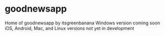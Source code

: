 # goodnewsapp
Home of goodnewsapp by itsgreenbanana
Windows version coming soon
iOS, Android, Mac, and Linux versions not yet in development
